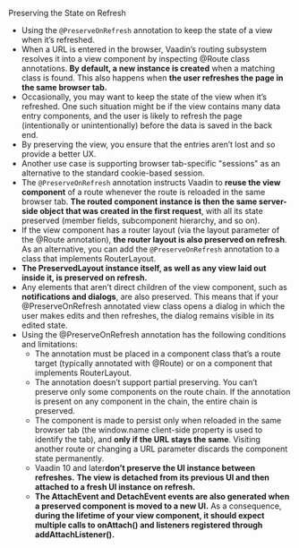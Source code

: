 Preserving the State on Refresh
- Using the `@PreserveOnRefresh` annotation to keep the state of a view when it’s refreshed.
- When a URL is entered in the browser, Vaadin’s routing subsystem resolves it into a view component by inspecting @Route class annotations. **By default, a new instance is created** when a matching class is found. This also happens when **the user refreshes the page in the same browser tab.**
- Occasionally, you may want to keep the state of the view when it’s refreshed. One such situation might be if the view contains many data entry components, and the user is likely to refresh the page (intentionally or unintentionally) before the data is saved in the back end. 
- By preserving the view, you ensure that the entries aren’t lost and so provide a better UX. 
- Another use case is supporting browser tab-specific "sessions" as an alternative to the standard cookie-based session.
- The `@PreserveOnRefresh` annotation instructs Vaadin to **reuse the view component** of a route whenever the route is reloaded in the same browser tab. **The routed component instance is then the same server-side object that was created in the first request**, with all its state preserved (member fields, subcomponent hierarchy, and so on).
- If the view component has a router layout (via the layout parameter of the @Route annotation), **the router layout is also preserved on refresh**. As an alternative, you can add the `@PreserveOnRefresh` annotation to a class that implements RouterLayout.
- **The PreservedLayout instance itself, as well as any view laid out inside it, is preserved on refresh.**
- Any elements that aren’t direct children of the view component, such as **notifications and dialogs**, are also preserved. This means that if your @PreserveOnRefresh annotated view class opens a dialog in which the user makes edits and then refreshes, the dialog remains visible in its edited state.
- Using the @PreserveOnRefresh annotation has the following conditions and limitations:
    - The annotation must be placed in a component class that’s a route target (typically annotated with @Route) or on a component that implements RouterLayout.
    - The annotation doesn’t support partial preserving. You can’t preserve only some components on the route chain. If the annotation is present on any component in the chain, the entire chain is preserved.
    - The component is made to persist only when reloaded in the same browser tab (the window.name client-side property is used to identify the tab), and **only if the URL stays the same**. Visiting another route or changing a URL parameter discards the component state permanently.
    - Vaadin 10 and later**don’t preserve the UI instance between refreshes.** **The view is detached from its previous UI and then attached to a fresh UI instance on refresh.**
    - **The AttachEvent and DetachEvent events are also generated when a preserved component is moved to a new UI.** As a consequence, **during the lifetime of your view component, it should expect multiple calls to onAttach() and listeners registered through addAttachListener().**
